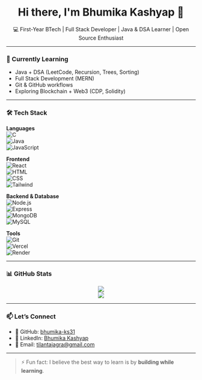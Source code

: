 
<h1 align="center">Hi there, I'm Bhumika Kashyap 👋</h1>
<p align="center">💻 First-Year BTech | Full Stack Developer | Java & DSA Learner | Open Source Enthusiast</p>

---

### 🌱 Currently Learning
- Java + DSA (LeetCode, Recursion, Trees, Sorting)  
- Full Stack Development (MERN)  
- Git & GitHub workflows  
- Exploring Blockchain + Web3 (CDP, Solidity)  

---

### 🛠️ Tech Stack

**Languages**  
![C](https://img.shields.io/badge/C-blue?style=flat&logo=c)  
![Java](https://img.shields.io/badge/Java-orange?style=flat&logo=openjdk)  
![JavaScript](https://img.shields.io/badge/JavaScript-yellow?style=flat&logo=javascript)  

**Frontend**  
![React](https://img.shields.io/badge/React-20232A?style=flat&logo=react)  
![HTML](https://img.shields.io/badge/HTML5-red?style=flat&logo=html5)  
![CSS](https://img.shields.io/badge/CSS3-blue?style=flat&logo=css3)  
![Tailwind](https://img.shields.io/badge/Tailwind-06B6D4?style=flat&logo=tailwind-css)  

**Backend & Database**  
![Node.js](https://img.shields.io/badge/Node.js-green?style=flat;logo=node.js)  
![Express](https://img.shields.io/badge/Express-black?style=flat&logo=express)  
![MongoDB](https://img.shields.io/badge/MongoDB-green?style=flat&logo=mongodb)  
![MySQL](https://img.shields.io/badge/MySQL-blue?style=flat&logo=mysql)  

**Tools**  
![Git](https://img.shields.io/badge/Git-F05032?style=flat&logo=git)  
![Vercel](https://img.shields.io/badge/Vercel-000000?style=flat&logo=vercel)  
![Render](https://img.shields.io/badge/Render-blue?style=flat&logo=render)  

---

### 📊 GitHub Stats

<p align="center">
  <img src="https://github-readme-stats.vercel.app/api?username=bhumika-ks31&show_icons=true&theme=tokyonight" />
  <br/>
  <img src="https://github-readme-streak-stats.herokuapp.com?user=bhumika-ks31&theme=tokyonight" />
</p>

---

### 📫 Let’s Connect

- 🔗 GitHub: [bhumika-ks31](https://github.com/bhumika-ks31)  
- 🔗 LinkedIn: [Bhumika Kashyap](https://www.linkedin.com/in/bhumika-kashyap-526330342)  
- 📧 Email: [tilantajagra@gmail.com](mailto:tilantajagra@gmail.com)  

---

> ⚡ Fun fact: I believe the best way to learn is by **building while learning**.
